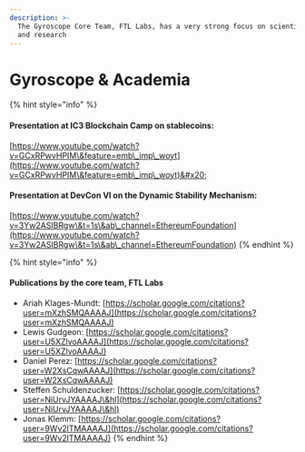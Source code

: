 ```yaml
---
description: >-
  The Gyroscope Core Team, FTL Labs, has a very strong focus on scientific rigor
  and research
---
```


# Gyroscope & Academia

{% hint style="info" %}
#### Presentation at IC3 Blockchain Camp on stablecoins:&#x20;

[https://www.youtube.com/watch?v=GCxRPwvHPIM\&feature=emb\_imp\_woyt](https://www.youtube.com/watch?v=GCxRPwvHPIM\&feature=emb\_imp\_woyt)&#x20;

####

#### Presentation at DevCon VI on the Dynamic Stability Mechanism:

[https://www.youtube.com/watch?v=3Yw2ASIBRgw\&t=1s\&ab\_channel=EthereumFoundation](https://www.youtube.com/watch?v=3Yw2ASIBRgw\&t=1s\&ab\_channel=EthereumFoundation)
{% endhint %}



{% hint style="info" %}
#### Publications by the core team, FTL Labs



* Ariah Klages-Mundt: [https://scholar.google.com/citations?user=mXzhSMQAAAAJ](https://scholar.google.com/citations?user=mXzhSMQAAAAJ)
* Lewis Gudgeon: [https://scholar.google.com/citations?user=U5XZlvoAAAAJ](https://scholar.google.com/citations?user=U5XZlvoAAAAJ)
* Daniel Perez: [https://scholar.google.com/citations?user=W2XsCqwAAAAJ](https://scholar.google.com/citations?user=W2XsCqwAAAAJ)
* Steffen Schuldenzucker: [https://scholar.google.com/citations?user=NiUrvJYAAAAJ\&hl](https://scholar.google.com/citations?user=NiUrvJYAAAAJ\&hl)
* Jonas Klemm: [https://scholar.google.com/citations?user=9Wv2lTMAAAAJ](https://scholar.google.com/citations?user=9Wv2lTMAAAAJ)
{% endhint %}
